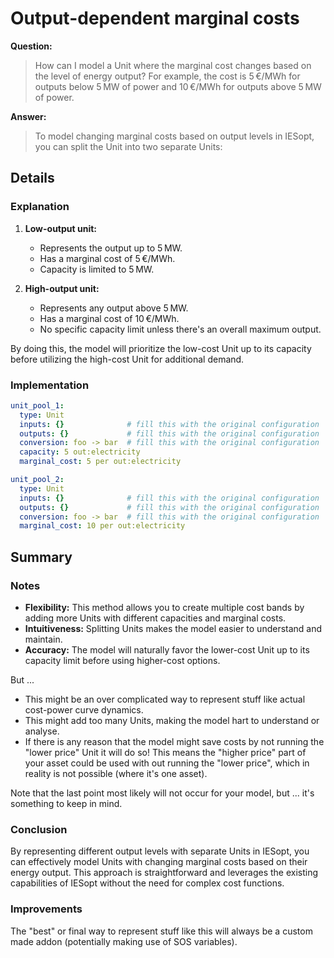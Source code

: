 # Output-dependent marginal costs

**Question:**  
> How can I model a Unit where the marginal cost changes based on the level of energy output? For example, the cost is 5 €/MWh for outputs below 5 MW of power and 10 €/MWh for outputs above 5 MW of power.

**Answer:**  
> To model changing marginal costs based on output levels in IESopt, you can split the Unit into two separate Units:

## Details

### Explanation

1. **Low-output unit:**
   - Represents the output up to 5 MW.
   - Has a marginal cost of 5 €/MWh.
   - Capacity is limited to 5 MW.

2. **High-output unit:**
   - Represents any output above 5 MW.
   - Has a marginal cost of 10 €/MWh.
   - No specific capacity limit unless there's an overall maximum output.

By doing this, the model will prioritize the low-cost Unit up to its capacity before utilizing the high-cost Unit for additional demand.

### Implementation

```yaml
unit_pool_1:
  type: Unit
  inputs: {}              # fill this with the original configuration
  outputs: {}             # fill this with the original configuration
  conversion: foo -> bar  # fill this with the original configuration
  capacity: 5 out:electricity
  marginal_cost: 5 per out:electricity

unit_pool_2:
  type: Unit
  inputs: {}              # fill this with the original configuration
  outputs: {}             # fill this with the original configuration
  conversion: foo -> bar  # fill this with the original configuration
  marginal_cost: 10 per out:electricity
```

## Summary

### Notes

- **Flexibility:** This method allows you to create multiple cost bands by adding more Units with different capacities and marginal costs.
- **Intuitiveness:** Splitting Units makes the model easier to understand and maintain.
- **Accuracy:** The model will naturally favor the lower-cost Unit up to its capacity limit before using higher-cost options.

But ...

- This might be an over complicated way to represent stuff like actual cost-power curve dynamics.
- This might add too many Units, making the model hart to understand or analyse.
- If there is any reason that the model might save costs by not running the "lower price" Unit it will do so! This means the "higher price" part of your asset could be used with out running the "lower price", which in reality is not possible (where it's one asset).

Note that the last point most likely will not occur for your model, but ... it's something to keep in mind.

### Conclusion

By representing different output levels with separate Units in IESopt, you can effectively model Units with changing marginal costs based on their energy output. This approach is straightforward and leverages the existing capabilities of IESopt without the need for complex cost functions.

### Improvements

The "best" or final way to represent stuff like this will always be a custom made addon (potentially making use of SOS variables).
